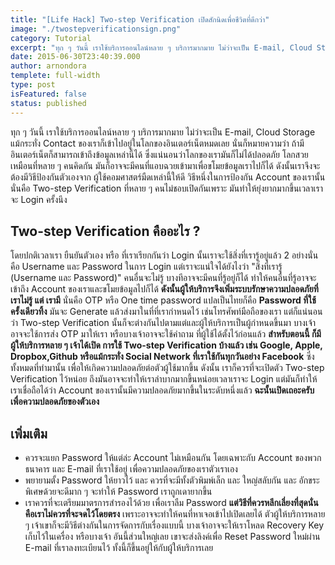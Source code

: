 ```yaml
---
title: "[Life Hack] Two-step Verification เปิดสักนิดเพื่อชีวิตที่ดีกว่า"
image: "./twostepverificationsign.png"
category: Tutorial
excerpt: "ทุก ๆ วันนี้ เราใช้บริการออนไลน์หลาย ๆ บริการมากมาย ไม่ว่าจะเป็น E-mail, Cloud Storage แม้กระทั่ง Contact ของเราก็เข้าไปอยู่ในโลกของอินเตอร์เน็ตหมดเลย"
date: 2015-06-30T23:40:39.000
author: arnondora
templete: full-width
type: post
isFeatured: false
status: published
---
```


ทุก ๆ วันนี้ เราใช้บริการออนไลน์หลาย ๆ บริการมากมาย ไม่ว่าจะเป็น E-mail, Cloud Storage แม้กระทั่ง Contact ของเราก็เข้าไปอยู่ในโลกของอินเตอร์เน็ตหมดเลย นั่นก็หมายความว่า ถ้ามีอินเตอร์เน็ตก็สามารถเข้าถึงข้อมูลเหล่านี้ได้ ซึ่งแน่นอนว่าโลกของเรามันก็ไม่ได้ปลอดภัย โลกสวย เหมือนที่หลาย ๆ คนคิดกัน มันก็อาจจะมีคนที่แอบฉวยเข้ามาเพื่อขโมยข้อมูลเราไปก็ได้ ดังนั้นเราจึงจะต้องมีวิธีป้องกันตัวเองจาก ผู้ใช้คอมศาสตร์มืดเหล่านี้ให้ดี
วิธีหนึ่งในการป้องกัน Account ของเรานั้น นั่นคือ Two-step Verification ที่หลาย ๆ คนไม่ชอบเปิดกันเพราะ มันทำให้ยุ่งยากมากขึ้นเวลาเราจะ Login ครั้งนึง

## Two-step Verification คืออะไร ?
โดยปกติเวลาเรา ยืนยันตัวเอง หรือ ที่เราเรียกกันว่า Login นั้นเราจะใช้สิ่งที่เรารู้อยู่แล้ว 2 อย่างนั่นคือ Username และ Password ในการ Login แต่เราจะแน่ใจได้ยังไงว่า "สิ่งที่เรารู้ (Username และ Password)" คนอื่นจะไม่รู้ บางทีอาจจะมีคนที่รู้อยู่ก็ได้ ทำให้คนอื่นที่รู้อาจจะเข้าถึง Account ของเราและขโมยข้อมูลไปก็ได้ **ดังนั้นผู้ให้บริการจึงเพิ่มระบบรักษาความปลอดภัยที่ เราไม่รู้ แต่ เรามี** นั่นคือ OTP หรือ One time password แปลเป็นไทยก็คือ **Password ที่ใช้ครั้งเดียวทิ้ง** มันจะ Generate แล้วส่งมาในที่ที่เรากำหนดไว้ เช่นโทรศัพท์มือถือของเรา
แต่ก็แน่นอนว่า Two-step Verification นั้นก็จะต่างกันไปตามแต่และผู้ให้บริการเป็นผู้กำหนดขึ้นมา บางเจ้าอาจจะใช้การส่ง OTP มาให้เรา หรือบางเจ้าอาจจะใช้คำถาม ที่ผู้ใช้ได้ตั้งไว้ก่อนแล้ว
**สำหรับตอนนี้ ก็มีผู้ให้บริการหลาย ๆ เจ้าได้เปิด การใช้ Two-step Verification บ้างแล้ว เช่น Google, Apple, Dropbox,Github หรือแม้กระทั่ง Social Network ที่เราใช้กันทุกวันอย่าง Facebook**
ซึ่งทั้งหมดที่ทำมานั้น เพื่อให้เกิดความปลอดภัยต่อตัวผู้ใช้มากขึ้น ดังนั้น เราก็ควรที่จะเปิดตัว Two-step Verification ไว้หน่อย ถึงมันอาจจะทำให้เราลำบากมากขึ้นหน่อยเวลาเราจะ Login แต่มันก็ทำให้เราเชื่อถือได้ว่า Account ของเรานั้นมีความปลอดภัยมากขึ้นในระดับหนึ่งแล้ว **ฉะนั้นเปิดเถอะครับ เพื่อความปลอดภัยของตัวเอง**

## เพิ่มเติม
* ควรจะแยก Password ให้แต่ล่ะ Account ไม่เหมือนกัน โดยเฉพาะกับ Account ของพวกธนาคาร และ E-mail ที่เราใช้อยู่ เพื่อความปลอดภัยของเราตัวเราเอง
* พยายามตั้ง Password ให้ยาวไว้ และ ควรที่จะมีทั้งตัวพิมพ์เล็ก และ ใหญ่สลับกัน และ อักขระพิเศษด้วยจะดีมาก ๆ จะทำให้ Password เราถูกเดายากขึ้น
* เราควรที่จะเตรียมมาตรการสำรองไว้ด้วย เพื่อเราลืม Password **แต่วิธีที่ควรหลีกเลี่ยงที่สุดนั่นคือเราไม่ควรที่จะจดไว้โดยตรง** เพราะอาจจะทำให้คนที่หาเจอเข้าไปเปิดเลยได้ ตัวผู้ให้บริการหลาย ๆ เจ้าเขาก็จะมีวิธีต่างกันในการจัดการกับเรื่องแบบนี้ บางเจ้าอาจจะให้เราโหลด Recovery Key เก็บไว้ในเครื่อง หรือบางเจ้า อันนี้ส่วนใหญ่เลย เขาจะส่งลิงค์เพื่อ Reset Password ใหม่ผ่าน E-mail ที่เราลงทะเบียนไว้ ทั้งนี้ก็ขึ้นอยู่ให้กับผู้ให้บริการเลย
